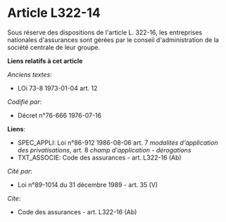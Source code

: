 # Article L322-14

Sous réserve des dispositions de l'article L. 322-16, les entreprises nationales d'assurances sont gérées par le conseil
d'administration de la société centrale de leur groupe.

**Liens relatifs à cet article**

_Anciens textes_:

  - LOi 73-8 1973-01-04 art. 12

_Codifié par_:

  - Décret n°76-666 1976-07-16

**Liens**:

  - SPEC_APPLI: Loi n°86-912 1986-08-06 art. 7 *modalités d'application des privatisations*, art. 8 *champ d'application - dérogations*
  - TXT_ASSOCIE: Code des assurances - art. L322-16 (Ab)

_Cité par_:

  - Loi n°89-1014 du 31 décembre 1989 - art. 35 (V)

_Cite_:

  - Code des assurances - art. L322-16 (Ab)
